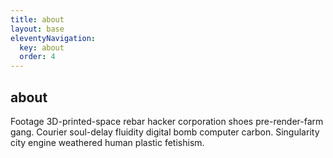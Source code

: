 ```yaml
---
title: about
layout: base
eleventyNavigation:
  key: about
  order: 4
---
```


## about 

Footage 3D-printed-space rebar hacker corporation shoes pre-render-farm gang. Courier soul-delay fluidity digital bomb computer carbon. Singularity city engine weathered human plastic fetishism. 